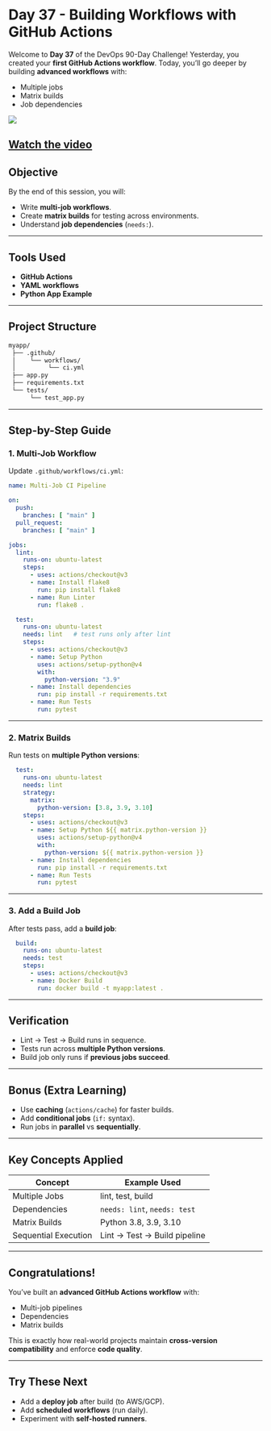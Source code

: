 ﻿# Day 37 - Building Workflows with GitHub Actions
Welcome to **Day 37** of the DevOps 90-Day Challenge!
Yesterday, you created your **first GitHub Actions workflow**.
Today, you’ll go deeper by building **advanced workflows** with:

* Multiple jobs
* Matrix builds
* Job dependencies

[![](https://img.youtube.com/vi/7-J8UjY7-Tw/0.jpg)](https://www.youtube.com/watch?v=7-J8UjY7-Tw)

[Watch the video](https://www.youtube.com/watch?v=7-J8UjY7-Tw)
---

## Objective

By the end of this session, you will:

* Write **multi-job workflows**.
* Create **matrix builds** for testing across environments.
* Understand **job dependencies** (`needs:`).

---

## Tools Used

* **GitHub Actions**
* **YAML workflows**
* **Python App Example**

---

## Project Structure

```bash
myapp/
 ├── .github/
 │    └── workflows/
 │         └── ci.yml
 ├── app.py
 ├── requirements.txt
 └── tests/
      └── test_app.py
```

---

## Step-by-Step Guide

### 1. Multi-Job Workflow

Update `.github/workflows/ci.yml`:

```yaml
name: Multi-Job CI Pipeline

on:
  push:
    branches: [ "main" ]
  pull_request:
    branches: [ "main" ]

jobs:
  lint:
    runs-on: ubuntu-latest
    steps:
      - uses: actions/checkout@v3
      - name: Install flake8
        run: pip install flake8
      - name: Run Linter
        run: flake8 .

  test:
    runs-on: ubuntu-latest
    needs: lint   # test runs only after lint
    steps:
      - uses: actions/checkout@v3
      - name: Setup Python
        uses: actions/setup-python@v4
        with:
          python-version: "3.9"
      - name: Install dependencies
        run: pip install -r requirements.txt
      - name: Run Tests
        run: pytest
```

---

### 2. Matrix Builds

Run tests on **multiple Python versions**:

```yaml
  test:
    runs-on: ubuntu-latest
    needs: lint
    strategy:
      matrix:
        python-version: [3.8, 3.9, 3.10]
    steps:
      - uses: actions/checkout@v3
      - name: Setup Python ${{ matrix.python-version }}
        uses: actions/setup-python@v4
        with:
          python-version: ${{ matrix.python-version }}
      - name: Install dependencies
        run: pip install -r requirements.txt
      - name: Run Tests
        run: pytest
```

---

### 3. Add a Build Job

After tests pass, add a **build job**:

```yaml
  build:
    runs-on: ubuntu-latest
    needs: test
    steps:
      - uses: actions/checkout@v3
      - name: Docker Build
        run: docker build -t myapp:latest .
```

---

## Verification

* Lint → Test → Build runs in sequence.
* Tests run across **multiple Python versions**.
* Build job only runs if **previous jobs succeed**.

---

## Bonus (Extra Learning)

* Use **caching** (`actions/cache`) for faster builds.
* Add **conditional jobs** (`if:` syntax).
* Run jobs in **parallel** vs **sequentially**.

---

## Key Concepts Applied

| Concept              | Example Used                 |
| -------------------- | ---------------------------- |
| Multiple Jobs        | lint, test, build            |
| Dependencies         | `needs: lint`, `needs: test` |
| Matrix Builds        | Python 3.8, 3.9, 3.10        |
| Sequential Execution | Lint → Test → Build pipeline |

---

## Congratulations!

You’ve built an **advanced GitHub Actions workflow** with:

* Multi-job pipelines
* Dependencies
* Matrix builds

This is exactly how real-world projects maintain **cross-version compatibility** and enforce **code quality**.

---

## Try These Next

* Add a **deploy job** after build (to AWS/GCP).
* Add **scheduled workflows** (run daily).
* Experiment with **self-hosted runners**.

